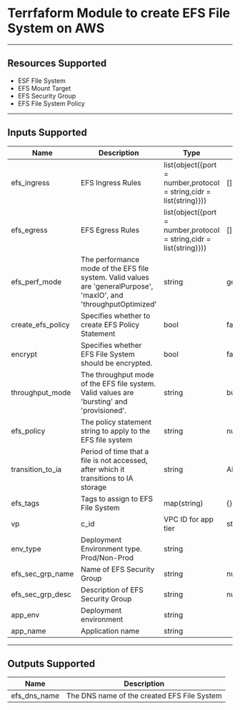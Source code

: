 # Terrfaform Module to create EFS File System on AWS
----------------------------------------------------

## Resources Supported
* ESF FIle System
* EFS Mount Target
* EFS Security Group
* EFS File System Policy
-----------------------------------------------------
## Inputs Supported
| Name | Description | Type | Default | Required |
|------|-------------|------|---------|----------|
|efs_ingress| EFS Ingress Rules|list(object({port = number,protocol = string,cidr = list(string)})) |[] | no |
|efs_egress| EFS Egress Rules|list(object({port = number,protocol = string,cidr = list(string)})) |[] | no |
|efs_perf_mode|The performance mode of the EFS file system. Valid values are 'generalPurpose', 'maxIO', and 'throughputOptimized'|string|generalPurpose|no|
|create_efs_policy|Specifies whether to create EFS Policy Statement|bool|false|no|
|encrypt|Specifies whether EFS File System should be encrypted.| bool|false|no|
|throughput_mode|The throughput mode of the EFS file system. Valid values are 'bursting' and 'provisioned'.|string|bursting|no|
|efs_policy|The policy statement string to apply to the EFS file system |string | null | no |
|transition_to_ia|Period of time that a file is not accessed, after which it transitions to IA storage|string|AFTER_90_DAYS|no|
|efs_tags|Tags to assign to EFS File System|map(string)|{}|no|
|vp|c_id|VPC ID for app tier|string| |yes|
|env_type|Deployment Environment type. Prod/Non-Prod|string| | yes|
|efs_sec_grp_name|Name of EFS Security Group|string|null|no|
|efs_sec_grp_desc|Description of EFS Security Group|string|null|no|
|app_env|Deployment environment|string| |yes|
|app_name|Application name|string| |yes|

-----------------------------------------------------
## Outputs Supported
| Name | Description |
|------|-------------|
|efs_dns_name|The DNS name of the created EFS File System|



